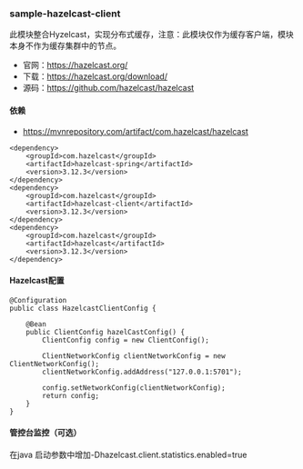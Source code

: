 ### sample-hazelcast-client
此模块整合Hyzelcast，实现分布式缓存，注意：此模块仅作为缓存客户端，模块本身不作为缓存集群中的节点。
- 官网：https://hazelcast.org/
- 下载：https://hazelcast.org/download/
- 源码：https://github.com/hazelcast/hazelcast

#### 依赖
- https://mvnrepository.com/artifact/com.hazelcast/hazelcast
```
<dependency>
    <groupId>com.hazelcast</groupId>
    <artifactId>hazelcast-spring</artifactId>
    <version>3.12.3</version>
</dependency>
<dependency>
    <groupId>com.hazelcast</groupId>
    <artifactId>hazelcast-client</artifactId>
    <version>3.12.3</version>
</dependency>
<dependency>
    <groupId>com.hazelcast</groupId>
    <artifactId>hazelcast</artifactId>
    <version>3.12.3</version>
</dependency>
```

#### Hazelcast配置
```
@Configuration
public class HazelcastClientConfig {

    @Bean
    public ClientConfig hazelCastConfig() {
        ClientConfig config = new ClientConfig();

        ClientNetworkConfig clientNetworkConfig = new ClientNetworkConfig();
        clientNetworkConfig.addAddress("127.0.0.1:5701");

        config.setNetworkConfig(clientNetworkConfig);
        return config;
    }
}
```

#### 管控台监控（可选）
在java 启动参数中增加-Dhazelcast.client.statistics.enabled=true